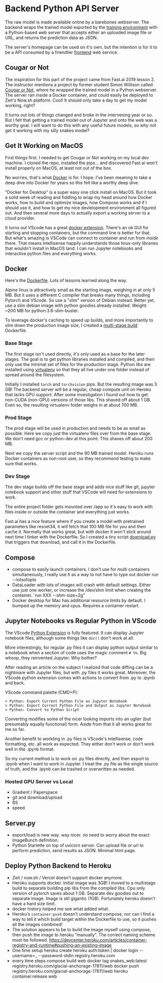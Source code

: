 # Backend Python API Server

The raw model is made available online by a barebones webserver. The backend wraps the trained model exported by the [training environment](training.md) with a Python-based web server that accepts either an uploaded image file or URL, and returns the prediction data as JSON.

The server's homepage can be used on it's own, but the intention is for it to be a API consumed by a friendlier [frontend](frontend.md) web service.

## Cougar or Not

The inspiration for this part of the project came from Fast.ai 2019 lesson 2. The instructor mentions a project by former student Simon Willison called [Cougar or Not](https://github.com/simonw/cougar-or-not), where he wrapped the trained model in a Python webserver. The server ran inside a Docker container, and could easily be deployed to Zeit's Now.sh platform. Cool! It should only take a day to get my model working, right?

It turns out lots of things changed and broke in the intervening year or so. But I felt that getting a trained model out of Jupyter and onto the web was a worthy goal. I will want to do this with any useful future models, so why not get it working with my silly snakes model?

## Get It Working on MacOS

First things first. I needed to get Cougar or Not working on my local dev machine. I cloned the repo, installed the pips... and discovered Fast.ai won't install properly on MacOS, at least not out of the box.

No worries, that's what [Docker](https://www.docker.com/) is for. I hope. I've been meaning to take a deep dive into Docker for years so this felt like a worthy deep dive.

"Docker for Desktop" is a super easy one click install on MacOS. But it took a solid week of reading and fiddling to wrap my head around how Docker works, how to build and optimize images, how Compose works and if I should use it, and how to get my nice devlelopment environment all figured out. And then several more days to actually export a working server to a cloud provider.

It turns out VScode has a great [docker extension](https://code.visualstudio.com/docs/remote/containers). There's an ok GUI for starting and stopping containers, but the command line is better for that. But what's amazing is VSCode can connect to container and run from *inside* there. That means intellisense happily understands those linux-only libraries that wouldn't install in MacOS land. I can run Jupyter notebooks and interactive python files and everything works.

## Docker

Here's the [Dockerfile]([Dockerfile](../Dockerfile)). Lots of lessons learned along the way.

Alpine linux is attractively small as the starting image, weighing in at only 5 MB. But it uses a different C compiler that breaks many things, including Pytorch and VScode. So use a "slim" version of Debian instead. Better yet, use a slim debian image with python goodies already installed. Weight: ~200 MB for python:3.8-slim-buster.

To leverage docker's caching to speed up builds, and more importantly to slim down the production image size, I created a [multi-stage build](https://docs.docker.com/develop/develop-images/multistage-build/) Dockerfile.

### Base Stage

The first stage isn't used directly, it's only used as a base for the later stages. The goal is to get python libraries installed and compiled, and then only use the minimal set of files for the production stage. Python libs are installed using [virtualenv](https://virtualenv.pypa.io/en/latest/) so that they all live under one folder instead of spread around the filesystem.

Initially I installed `torch` and `torchvision` pips. But the resulting image was 3 GB! The backend server will be a regular, cheap compute unit on Heroku that lacks GPU support. After some investigation I found out how to get non-CUDA (non-GPU) versions of those libs. This shaved off about 1 GB. Even so, the resulting virtualenv folder weighs in at about 700 MB.

### Prod Stage

The prod stage will be used in production and needs to be as small as possible. Here we copy just the virtualenv files over from the base stage. We don't need gcc or python-dev at this point. This shaves off about 200 MB.

Next we copy the server script and the 90 MB trained model. Heroku runs Docker containers as non-root user, so they recommend testing to make sure that works.

### Dev Stage

The dev stage builds off the base stage and adds nice stuff like git, jupyter notebook support and other stuff that VSCode will need for extensions to work.

The entire project folder gets mounted over /app so it's easy to work with files inside or outside the container and everything just works.

Fast.ai has a nice feature where if you create a model with pretrained parameters like resnet34, it will fetch that 100 MB file for you and then cache it. Normally that works great, but with docker it won't stick around next time I tinker with the Dockerfile. So I created a tiny script [download.py](../code/download.py) that triggers that download, and call it in the Dockerfile.

## Compose

- compose to easily launch containers. I don't use for multi containers simultaneously, I really use it as a way to not have to type out docker run --lotsofopts
- DataLoader with lots of images will crash with default settings. Either use just one worker, or increase the /dev/shm limit when creating the container. `run XXX --shm-size=2g”
- Docker desktop for Mac has additional resource limits by default. I bumped up the memory and cpus. Requires a container restart.

## Jupyter Notebooks vs Regular Python in VScode

The VScode [Python Extension](https://marketplace.visualstudio.com/items?itemName=ms-python.python) is fully featured. It can display Jupyter notebook files, although some things like `doc()` don't work at all.

More interestingly, for regular .py files it can display python output similar to a notebook when a section of code uses the magic comment `# %%`. Big whoop, they reinvented Jupyter. Why bother?

After reading an article on the subject I realized that code diffing can be a nightmare with Jupyter files, but with .py files it works great. Moreover, the VScode python extension comes with actions to convert from .py to .ipynb and back.

VScode command palette (CMD+P):

```
> Python: Export Current Python File as Jupyter Notebook
> Python: Export Current Python File and Output as Jupyter Notebook
> Python: Convert to Python Script
```

Converting modifies some of the nicer looking imports into an uglier (but presumably equally functional) form. Aside from that it all works great for me so far.

Another benefit to workting in .py files is VScode's intellisense, code formatting, etc. all work as expected. They either don't work or don't work well in the .ipynb format.

So my current method is to work on .py files directly, and then export to .ipynb when I want to work in Jupyter. I treat the .py file as the single source of truth, and the .ipynb can be trashed or overwritten as needed.

### Hosted GPU Server vs Local

- Gradient / Paperspace
- git and download/upload
- BS
- speed

## Server.py

- export/load is new way. way nicer. no need to worry about the exact ImageBunch definition.
- Python Starlette on top of uvicorn server. Can upload file or url to perform prediction, send results as JSON. Minimal html page.

## Deploy Python Backend to Heroku

- Zeit / now.sh / Vercel doesn't support docker anymore.
- Heroku supports docker. Initial image was 3GB! I moved to a multistage build to separate building pip libs from the compiled libs. Cpu only version of pytorch saves about 1 GB. Separate dev goodies out to separate image. Image is stil gigantic (1GB). Fortunately heroku doesn't have a hard size limit.
- docker history helped me see what added what.
- Heroku’s `container:push` doesn’t understand compose, nor can I find a way to tell it which build target within the Dockerfile to use, so it pushes all the images combined!
- The solution appears to be to build the image myself using compose, then push the image to heroku “manually”. The correct naming scheme must be followed. https://devcenter.heroku.com/articles/container-registry-and-runtime#pushing-an-existing-image
- One time setup
  heroku create
  heroku auth:token | docker login --username=\_ --password-stdin registry.heroku.com
- every time steps
  compose build web
  docker tag snakes_web:latest registry.heroku.com/glacial-anchorage-17811/web
  docker push registry.heroku.com/glacial-anchorage-17811/web
  heroku container:release web
